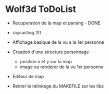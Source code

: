 # Wolf3d ToDoList

- Recuperation de la map et parsing - DONE
- raycasting 2D
- Affichage basique de la vu a la 1er personne

- Creation d'une structure personnage
  - position x et y sur la map
  - image ou renderer de la vu 1er personne

- Editeur de map

- Retirer le relinkage du MAKEFILE sur les libs
